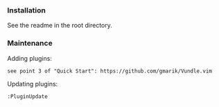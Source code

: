 ### Installation
See the readme in the root directory.

### Maintenance
Adding plugins:

    see point 3 of "Quick Start": https://github.com/gmarik/Vundle.vim

Updating plugins:

    :PluginUpdate

